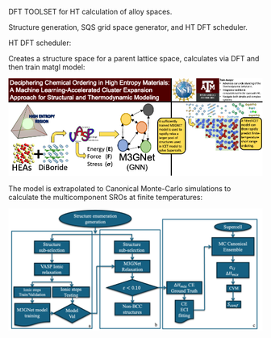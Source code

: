 DFT TOOLSET for HT calculation of alloy spaces.

Structure generation, SQS grid space generator, and HT DFT scheduler. 


HT DFT scheduler:

Creates a structure space for a parent lattice space, calculates via DFT and then train matgl model:

![abstract_mini](assets/abstract_mini.png)

The model is extrapolated to Canonical Monte-Carlo simulations to calculate the multicomponent SROs at finite temperatures:

![flowchart](assets/flowchart.png)
